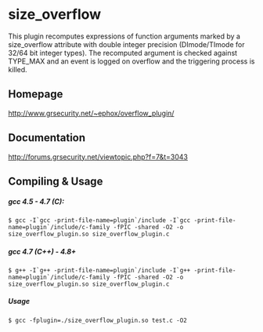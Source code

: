 size_overflow
=============

This plugin recomputes expressions of function arguments marked by a size_overflow attribute with double integer precision (DImode/TImode for 32/64 bit integer types). The recomputed argument is checked against TYPE_MAX and an event is logged on overflow and the triggering process is killed.

Homepage
--------

http://www.grsecurity.net/~ephox/overflow_plugin/

Documentation
-------------

http://forums.grsecurity.net/viewtopic.php?f=7&t=3043


Compiling & Usage
-----------------

##### gcc 4.5 - 4.7 (C):

```shell
$ gcc -I`gcc -print-file-name=plugin`/include -I`gcc -print-file-name=plugin`/include/c-family -fPIC -shared -O2 -o size_overflow_plugin.so size_overflow_plugin.c
```

##### gcc 4.7 (C++) - 4.8+

```shell
$ g++ -I`g++ -print-file-name=plugin`/include -I`g++ -print-file-name=plugin`/include/c-family -fPIC -shared -O2 -o size_overflow_plugin.so size_overflow_plugin.c
```

##### Usage

```shell
$ gcc -fplugin=./size_overflow_plugin.so test.c -O2
```

